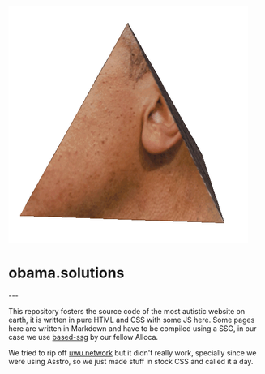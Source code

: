 <img src="ast/obama.gif" alt="Look at this handsome man, how he spins after being painfully tortured and turned into a prism! (also fuck you, let me load a 3mb gif of Hi-Res Obama Prism spinning)">
<h1 aligh="center">obama.solutions</h1>
---

This repository fosters the source code of the most autistic website on earth, it is written in pure HTML and CSS with some JS here. Some pages here are written in Markdown and have to be compiled using a SSG, in our case we use [based-ssg](https://github.com/alloca123/based-ssg) by our fellow Alloca.

We tried to rip off [uwu.network](https://uwu.network) but it didn't really work, specially since we were using Asstro, so we just made stuff in stock CSS and called it a day.

